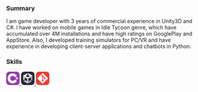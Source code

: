 ### Summary

I am game developer with 3 years of commercial experience in Unity3D and C#. I have worked on mobile
games in Idle Tycoon genre, which have accumulated over 4M installations and have high ratings on
GooglePlay and AppStore. Also, I developed training simulators for PC/VR and have experience in
developing client-server applications and chatbots in Python.

### Skills

<p align="left">
  <a href="https://docs.microsoft.com/en-us/dotnet/csharp/" target="_blank" rel="noreferrer">
    <img src="https://github.com/tandpfun/skill-icons/blob/main/icons/CS.svg" width="36" height="36" alt="C#" />
  </a>
  <a href="https://unity.com/ru" target="_blank" rel="noreferrer">
    <img src="https://github.com/tandpfun/skill-icons/blob/main/icons/Unity-Dark.svg" width="36" height="36" alt="Git" />
  </a>
  <a href="https://git-scm.com/" target="_blank" rel="noreferrer">
    <img src="https://github.com/tandpfun/skill-icons/blob/main/icons/Git.svg" width="36" height="36" alt="Git" />
  </a>
</p>
